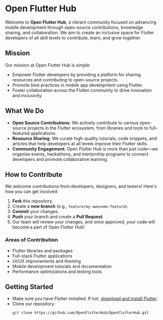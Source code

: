# Open Flutter Hub

Welcome to **Open Flutter Hub**, a vibrant community focused on advancing mobile development through open-source contributions, knowledge sharing, and collaboration. We aim to create an inclusive space for Flutter developers of all skill levels to contribute, learn, and grow together.

## Mission
Our mission at Open Flutter Hub is simple: 
- Empower Flutter developers by providing a platform for sharing resources and contributing to open-source projects.
- Promote best practices in mobile app development using Flutter.
- Foster collaboration across the Flutter community to drive innovation and inclusivity.

## What We Do
- **Open Source Contributions**: We actively contribute to various open-source projects in the Flutter ecosystem, from libraries and tools to full-featured applications.
- **Resource Sharing**: We curate high-quality tutorials, code snippets, and articles that help developers at all levels improve their Flutter skills.
- **Community Engagement**: Open Flutter Hub is more than just code—we organize events, hackathons, and mentorship programs to connect developers and promote collaborative learning.

## How to Contribute
We welcome contributions from developers, designers, and testers! Here's how you can get involved:
1. **Fork** this repository.
2. Create a **new branch** (e.g., `feature/my-awesome-feature`).
3. **Commit** your changes.
4. **Push** your branch and create a **Pull Request**.
5. Our team will review your changes, and once approved, your code will become a part of Open Flutter Hub!

### Areas of Contribution
- Flutter libraries and packages
- Full-stack Flutter applications
- UI/UX improvements and theming
- Mobile development tutorials and documentation
- Performance optimizations and testing tools

## Getting Started
- Make sure you have Flutter installed. If not, [download and install Flutter](https://flutter.dev/docs/get-started/install).
- Clone our repository:  
  ```bash
  git clone https://github.com/OpenFlutterHub/OpenFlutterHub.git
